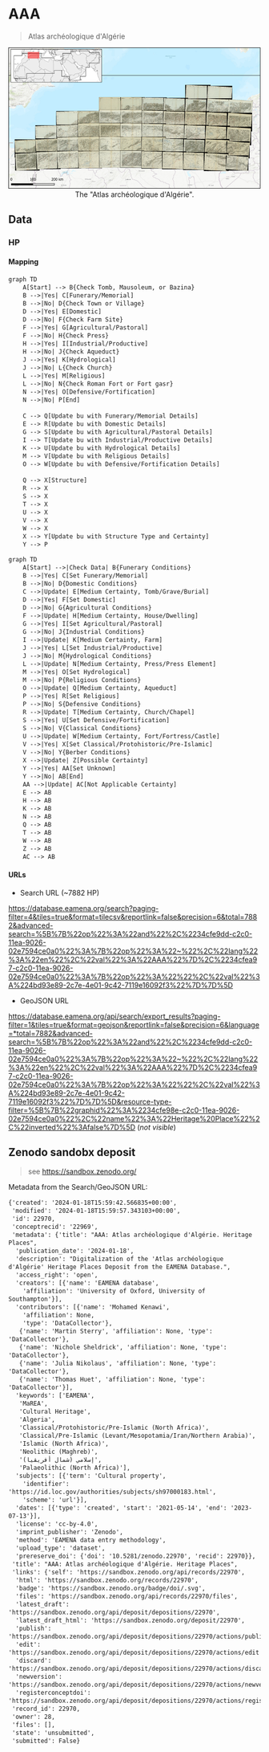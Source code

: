# AAA
> Atlas archéologique d'Algérie

<p align="center">
  <img alt="img-name" src="img/image.png" width="600">
  <br>
  The "Atlas archéologique d'Algérie".
</p>


## Data

### HP

#### Mapping

```mermaid
graph TD
    A[Start] --> B{Check Tomb, Mausoleum, or Bazina}
    B -->|Yes| C[Funerary/Memorial]
    B -->|No| D{Check Town or Village}
    D -->|Yes| E[Domestic]
    D -->|No| F{Check Farm Site}
    F -->|Yes| G[Agricultural/Pastoral]
    F -->|No| H{Check Press}
    H -->|Yes| I[Industrial/Productive]
    H -->|No| J{Check Aqueduct}
    J -->|Yes| K[Hydrological]
    J -->|No| L{Check Church}
    L -->|Yes| M[Religious]
    L -->|No| N{Check Roman Fort or Fort gasr}
    N -->|Yes| O[Defensive/Fortification]
    N -->|No| P[End]

    C --> Q[Update bu with Funerary/Memorial Details]
    E --> R[Update bu with Domestic Details]
    G --> S[Update bu with Agricultural/Pastoral Details]
    I --> T[Update bu with Industrial/Productive Details]
    K --> U[Update bu with Hydrological Details]
    M --> V[Update bu with Religious Details]
    O --> W[Update bu with Defensive/Fortification Details]

    Q --> X[Structure]
    R --> X
    S --> X
    T --> X
    U --> X
    V --> X
    W --> X
    X --> Y[Update bu with Structure Type and Certainty]
    Y --> P
```

```mermaid
graph TD
    A[Start] -->|Check Data| B{Funerary Conditions}
    B -->|Yes| C[Set Funerary/Memorial]
    B -->|No| D{Domestic Conditions}
    C -->|Update| E[Medium Certainty, Tomb/Grave/Burial]
    D -->|Yes| F[Set Domestic]
    D -->|No| G{Agricultural Conditions}
    F -->|Update| H[Medium Certainty, House/Dwelling]
    G -->|Yes| I[Set Agricultural/Pastoral]
    G -->|No| J{Industrial Conditions}
    I -->|Update| K[Medium Certainty, Farm]
    J -->|Yes| L[Set Industrial/Productive]
    J -->|No| M{Hydrological Conditions}
    L -->|Update| N[Medium Certainty, Press/Press Element]
    M -->|Yes| O[Set Hydrological]
    M -->|No| P{Religious Conditions}
    O -->|Update| Q[Medium Certainty, Aqueduct]
    P -->|Yes| R[Set Religious]
    P -->|No| S{Defensive Conditions}
    R -->|Update| T[Medium Certainty, Church/Chapel]
    S -->|Yes| U[Set Defensive/Fortification]
    S -->|No| V{Classical Conditions}
    U -->|Update| W[Medium Certainty, Fort/Fortress/Castle]
    V -->|Yes| X[Set Classical/Protohistoric/Pre-Islamic]
    V -->|No| Y{Berber Conditions}
    X -->|Update| Z[Possible Certainty]
    Y -->|Yes| AA[Set Unknown]
    Y -->|No| AB[End]
    AA -->|Update| AC[Not Applicable Certainty]
    E --> AB
    H --> AB
    K --> AB
    N --> AB
    Q --> AB
    T --> AB
    W --> AB
    Z --> AB
    AC --> AB
```


#### URLs

* Search URL (~7882 HP)

https://database.eamena.org/search?paging-filter=4&tiles=true&format=tilecsv&reportlink=false&precision=6&total=7882&advanced-search=%5B%7B%22op%22%3A%22and%22%2C%2234cfe9dd-c2c0-11ea-9026-02e7594ce0a0%22%3A%7B%22op%22%3A%22~%22%2C%22lang%22%3A%22en%22%2C%22val%22%3A%22AAA%22%7D%2C%2234cfea97-c2c0-11ea-9026-02e7594ce0a0%22%3A%7B%22op%22%3A%22%22%2C%22val%22%3A%224bd93e89-2c7e-4e01-9c42-7119e16092f3%22%7D%7D%5D

* GeoJSON URL 

https://database.eamena.org/api/search/export_results?paging-filter=1&tiles=true&format=geojson&reportlink=false&precision=6&language=*total=7882&advanced-search=%5B%7B%22op%22%3A%22and%22%2C%2234cfe9dd-c2c0-11ea-9026-02e7594ce0a0%22%3A%7B%22op%22%3A%22~%22%2C%22lang%22%3A%22en%22%2C%22val%22%3A%22AAA%22%7D%2C%2234cfea97-c2c0-11ea-9026-02e7594ce0a0%22%3A%7B%22op%22%3A%22%22%2C%22val%22%3A%224bd93e89-2c7e-4e01-9c42-7119e16092f3%22%7D%7D%5D&resource-type-filter=%5B%7B%22graphid%22%3A%2234cfe98e-c2c0-11ea-9026-02e7594ce0a0%22%2C%22name%22%3A%22Heritage%20Place%22%2C%22inverted%22%3Afalse%7D%5D
(*not visible*)

## Zenodo sandobx deposit
> see https://sandbox.zenodo.org/

Metadata from the Search/GeoJSON URL:

```
{'created': '2024-01-18T15:59:42.566835+00:00',
 'modified': '2024-01-18T15:59:57.343103+00:00',
 'id': 22970,
 'conceptrecid': '22969',
 'metadata': {'title': "AAA: Atlas archéologique d'Algérie. Heritage Places",
  'publication_date': '2024-01-18',
  'description': "Digitalization of the 'Atlas archéologique d'Algérie' Heritage Places Deposit from the EAMENA Database.",
  'access_right': 'open',
  'creators': [{'name': 'EAMENA database',
    'affiliation': 'University of Oxford, University of Southampton'}],
  'contributors': [{'name': 'Mohamed Kenawi',
    'affiliation': None,
    'type': 'DataCollector'},
   {'name': 'Martin Sterry', 'affiliation': None, 'type': 'DataCollector'},
   {'name': 'Nichole Sheldrick', 'affiliation': None, 'type': 'DataCollector'},
   {'name': 'Julia Nikolaus', 'affiliation': None, 'type': 'DataCollector'},
   {'name': 'Thomas Huet', 'affiliation': None, 'type': 'DataCollector'}],
  'keywords': ['EAMENA',
   'MaREA',
   'Cultural Heritage',
   'Algeria',
   'Classical/Protohistoric/Pre-Islamic (North Africa)',
   'Classical/Pre-Islamic (Levant/Mesopotamia/Iran/Northern Arabia)',
   'Islamic (North Africa)',
   'Neolithic (Maghreb)',
   '(إسلامي (شمال أفريقيا',
   'Palaeolithic (North Africa)'],
  'subjects': [{'term': 'Cultural property',
    'identifier': 'https://id.loc.gov/authorities/subjects/sh97000183.html',
    'scheme': 'url'}],
  'dates': [{'type': 'created', 'start': '2021-05-14', 'end': '2023-07-13'}],
  'license': 'cc-by-4.0',
  'imprint_publisher': 'Zenodo',
  'method': 'EAMENA data entry methodology',
  'upload_type': 'dataset',
  'prereserve_doi': {'doi': '10.5281/zenodo.22970', 'recid': 22970}},
 'title': "AAA: Atlas archéologique d'Algérie. Heritage Places",
 'links': {'self': 'https://sandbox.zenodo.org/api/records/22970',
  'html': 'https://sandbox.zenodo.org/records/22970',
  'badge': 'https://sandbox.zenodo.org/badge/doi/.svg',
  'files': 'https://sandbox.zenodo.org/api/records/22970/files',
  'latest_draft': 'https://sandbox.zenodo.org/api/deposit/depositions/22970',
  'latest_draft_html': 'https://sandbox.zenodo.org/deposit/22970',
  'publish': 'https://sandbox.zenodo.org/api/deposit/depositions/22970/actions/publish',
  'edit': 'https://sandbox.zenodo.org/api/deposit/depositions/22970/actions/edit',
  'discard': 'https://sandbox.zenodo.org/api/deposit/depositions/22970/actions/discard',
  'newversion': 'https://sandbox.zenodo.org/api/deposit/depositions/22970/actions/newversion',
  'registerconceptdoi': 'https://sandbox.zenodo.org/api/deposit/depositions/22970/actions/registerconceptdoi'},
 'record_id': 22970,
 'owner': 28,
 'files': [],
 'state': 'unsubmitted',
 'submitted': False}
```

